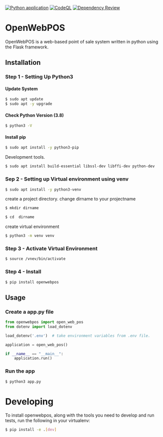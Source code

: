 [![Python application](https://github.com/baezfb/OpenWebPOS/actions/workflows/python-app.yml/badge.svg)](https://github.com/baezfb/OpenWebPOS/actions/workflows/python-app.yml)
[![CodeQL](https://github.com/baezfb/OpenWebPOS/actions/workflows/codeql-analysis.yml/badge.svg)](https://github.com/baezfb/OpenWebPOS/actions/workflows/codeql-analysis.yml)
[![Dependency Review](https://github.com/baezfb/OpenWebPOS/actions/workflows/dependency-review.yml/badge.svg)](https://github.com/baezfb/OpenWebPOS/actions/workflows/dependency-review.yml)
# OpenWebPOS

OpenWebPOS is a web-based point of sale system written in python using the Flask framework.

## Installation

### Step 1 - Setting Up Python3

#### Update System
```bash
$ sudo apt update
$ sudo apt -y upgrade
```

#### Check Python Version (3.8)
```bash
$ python3 -V
```

#### Install pip
```bash
$ sudo apt install -y python3-pip
```
Development tools.
```bash
$ sudo apt install build-essential libssl-dev libffi-dev python-dev
```

### Sep 2 - Setting up Virtual environment using venv

```bash
$ sudo apt install -y python3-venv
```

create a project directory. change dirname to your projectname

```bash
$ mkdir dirname
```

```bash
$ cd  dirname
```

create virtual environment

```bash
$ python3 -m venv venv
```

### Step 3 - Activate Virtual Environment

```bash
$ source /vnev/bin/activate
```

### Step 4 - Install
```bash
$ pip install openwebpos
```

## Usage

### Create a app.py file

```python
from openwebpos import open_web_pos
from dotenv import load_dotenv

load_dotenv('.env')  # take environment variables from .env file.

application = open_web_pos()

if __name__ == "__main__":
    application.run()
```

### Run the app

```bash
$ python3 app.py
```

# Developing

To install openwebpos, along with the tools you need to develop and run tests, run the following in your virtualenv:

```bash
$ pip install -e .[dev]
```